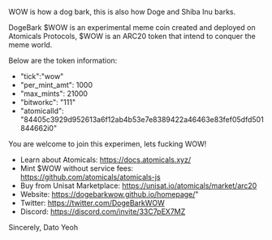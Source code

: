 WOW is how a dog bark, this is also how Doge and Shiba Inu barks. 

DogeBark $WOW is an experimental meme coin created and deployed on Atomicals Protocols, $WOW is an ARC20 token that intend to conquer the meme world.

Below are the token information:

- "tick":"wow"
- "per_mint_amt": 1000
- "max_mints": 21000
- "bitworkc": "111"
- "atomicalId": "84405c3929d952613a6f12ab4b53e7e8389422a46463e83fef05dfd501844662i0"

You are welcome to join this experimen, lets fucking WOW!

- Learn about Atomicals: https://docs.atomicals.xyz/
- Mint $WOW without service fees: https://github.com/atomicals/atomicals-js
- Buy from Unisat Marketplace: https://unisat.io/atomicals/market/arc20
- Website: https://dogebarkwow.github.io/homepage/"
- Twitter: https://twitter.com/DogeBarkWOW
- Discord: https://discord.com/invite/33C7pEX7MZ

Sincerely,
Dato Yeoh
